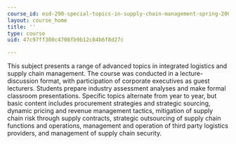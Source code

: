 ```yaml
---
course_id: esd-290-special-topics-in-supply-chain-management-spring-2005
layout: course_home
title: ''
type: course
uid: 47c97ff300c4708fb9b12c84b6f8d27c

---
```

This subject presents a range of advanced topics in integrated logistics and supply chain management. The course was conducted in a lecture-discussion format, with participation of corporate executives as guest lecturers. Students prepare industry assessment analyses and make formal classroom presentations. Specific topics alternate from year to year, but basic content includes procurement strategies and strategic sourcing, dynamic pricing and revenue management tactics, mitigation of supply chain risk through supply contracts, strategic outsourcing of supply chain functions and operations, management and operation of third party logistics providers, and management of supply chain security.
